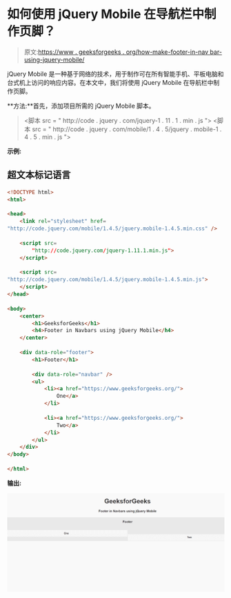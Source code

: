 # 如何使用 jQuery Mobile 在导航栏中制作页脚？

> 原文:[https://www . geeksforgeeks . org/how-make-footer-in-nav bar-using-jquery-mobile/](https://www.geeksforgeeks.org/how-to-make-footer-in-navbar-using-jquery-mobile/)

jQuery Mobile 是一种基于网络的技术，用于制作可在所有智能手机、平板电脑和台式机上访问的响应内容。在本文中，我们将使用 jQuery Mobile 在导航栏中制作页脚。

**方法:**首先，添加项目所需的 jQuery Mobile 脚本。

> <link rel="”stylesheet”" href="”http://code.jquery.com/mobile/1.4.5/jquery.mobile-1.4.5.min.css”/">
> <脚本 src = " http://code . jquery . com/jquery-1 . 11 . 1 . min . js "></脚本>
> <脚本 src = " http://code . jquery . com/mobile/1 . 4 . 5/jquery . mobile-1 . 4 . 5 . min . js "></脚本>

**示例:**

## 超文本标记语言

```html
<!DOCTYPE html>
<html>

<head>
    <link rel="stylesheet" href=
"http://code.jquery.com/mobile/1.4.5/jquery.mobile-1.4.5.min.css" />

    <script src=
        "http://code.jquery.com/jquery-1.11.1.min.js">
    </script>

    <script src=
"http://code.jquery.com/mobile/1.4.5/jquery.mobile-1.4.5.min.js">
    </script>
</head>

<body>
    <center>
        <h1>GeeksforGeeks</h1>
        <h4>Footer in Navbars using jQuery Mobile</h4>
    </center>

    <div data-role="footer">
        <h1>Footer</h1>

        <div data-role="navbar" />
        <ul>
            <li><a href="https://www.geeksforgeeks.org/">
                One</a>
            </li>

            <li><a href="https://www.geeksforgeeks.org/">
                Two</a>
            </li>
        </ul>
    </div>
</body>

</html>
```

**输出:**

![](img/de6dacf490e33d82f2e5b2dd157bf734.png)